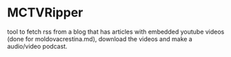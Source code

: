 MCTVRipper
==========
tool to fetch rss from a blog that has articles with embedded youtube videos (done for moldovacrestina.md), download the videos and make a audio/video podcast.
